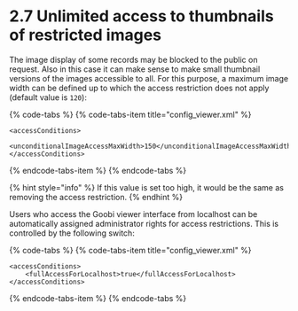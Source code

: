 # 2.7 Unlimited access to thumbnails of restricted images

The image display of some records may be blocked to the public on request. Also in this case it can make sense to make small thumbnail versions of the images accessible to all. For this purpose, a maximum image width can be defined up to which the access restriction does not apply \(default value is `120`\):

{% code-tabs %}
{% code-tabs-item title="config\_viewer.xml" %}
```markup
<accessConditions> 
    <unconditionalImageAccessMaxWidth>150</unconditionalImageAccessMaxWidth>
</accessConditions>
```
{% endcode-tabs-item %}
{% endcode-tabs %}

{% hint style="info" %}
If this value is set too high, it would be the same as removing the access restriction.
{% endhint %}

Users who access the Goobi viewer interface from localhost can be automatically assigned administrator rights for access restrictions. This is controlled by the following switch:

{% code-tabs %}
{% code-tabs-item title="config\_viewer.xml" %}
```markup
<accessConditions> 
    <fullAccessForLocalhost>true</fullAccessForLocalhost>
</accessConditions>
```
{% endcode-tabs-item %}
{% endcode-tabs %}

